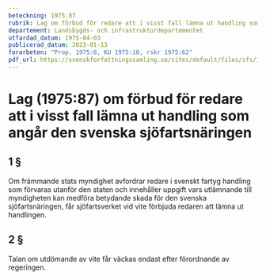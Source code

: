 ```yaml
---
beteckning: 1975:87
rubrik: Lag om förbud för redare att i visst fall lämna ut handling som angår den svenska sjöfartsnäringen
departement: Landsbygds- och infrastrukturdepartementet
utfardad_datum: 1975-04-03
publicerad_datum: 2023-01-13
forarbeten: "Prop. 1975:8, KU 1975:10, rskr 1975:62"
pdf_url: https://svenskforfattningssamling.se/sites/default/files/sfs/1975-04/SFS1975-87.pdf
---
```


# Lag (1975:87) om förbud för redare att i visst fall lämna ut handling som angår den svenska sjöfartsnäringen

## 1 §

Om främmande stats myndighet avfordrar redare i svenskt fartyg handling som förvaras utanför den staten och innehåller uppgift vars utlämnande till myndigheten kan medföra betydande skada för den svenska sjöfartsnäringen, får sjöfartsverket vid vite förbjuda redaren att lämna ut handlingen.

## 2 §

Talan om utdömande av vite får väckas endast efter förordnande av regeringen.